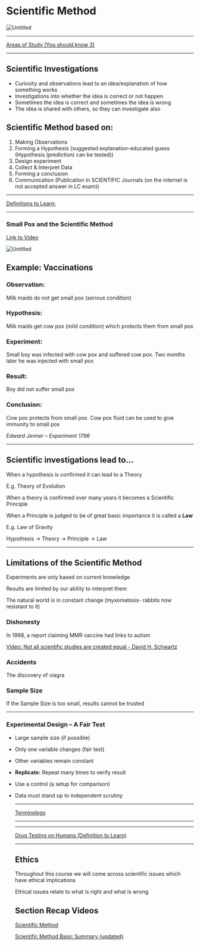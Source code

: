 # Scientific Method

![Untitled](Scientific%20abfe6/Untitled.png)

---

[Areas of Study (You should know 3)](Scientific%20abfe6/Areas%20of%20S%208bed7.csv)

---

## Scientific Investigations

- Curiosity and observations lead to an idea/explanation of how something works
- Investigations into whether the idea is correct or not happen
- Sometimes the idea is correct and sometimes the idea is wrong
- The idea is shared with others, so they can investigate also

## Scientific Method based on:

1. Making Observations
2. Forming a Hypothesis (suggested explanation-educated guess (Hypothesis (prediction) can be tested))
3. Design experiment
4. Collect & Interpret Data
5. Forming a conclusion
6. Communication (Publication in SCIENTIFIC Journals (on the internet is not accepted answer in LC exam))

---

[Definitions to Learn:](Scientific%20abfe6/Definition%20ff0c4.csv)

---

### Small Pox and the Scientific Method

[Link to Video](https://www.youtube.com/watch?v=yqUFy-t4MlQ)

![Untitled](Scientific%20abfe6/Untitled%201.png)

## Example: Vaccinations

### Observation:

Milk maids do not get small pox (serious condition)

### Hypothesis:

Milk maids get cow pox (mild condition) which protects them from small pox

### Experiment:

Small boy was infected with cow pox and suffered cow pox. Two months later he was injected with small pox

### Result:

Boy did not suffer small pox

### Conclusion:

Cow pox protects from small pox. Cow pox fluid can be used to give immunity to small pox

*Edward Jenner – Experiment 1796*

---

## Scientific investigations lead to…

When a hypothesis is confirmed it can lead to a Theory

E.g. Theory of Evolution

When a theory is confirmed over many years it becomes a Scientific Principle

When a Principle is judged to be of great basic importance it is called a **Law**

E.g. Law of Gravity

Hypothesis → Theory → Principle → Law

---

## Limitations of the Scientific Method

Experiments are only based on current knowledge

Results are limited by our ability to interpret them

The natural world is in constant change (myxomatosis- rabbits now resistant to it)

### Dishonesty

In 1998, a report claiming MMR vaccine had links to autism

[Video: Not all scientific studies are created equal - David H. Schwartz](https://www.youtube.com/watch?v=GUpd2HJHUt8)

### Accidents

The discovery of viagra

### Sample Size

If the Sample Size is too small, results cannot be trusted

---

### Experimental Design – A Fair Test

- Large sample size (if possible)
- Only one variable changes (fair test)
- Other variables remain constant
- **Replicate:** Repeat many times to verify result
- Use a control (a setup for comparison)
- Data must stand up to independent scrutiny
    
    ---
    
    [Terminology](Scientific%20abfe6/Terminolog%20ca0b1.csv)
    
    ---
    
    ---
    
    [Drug Testing on Humans (Definition to Learn)](Scientific%20abfe6/Drug%20Testi%20889f9.csv)
    
    ---
    
    ## Ethics
    
    Throughout this course we will come across scientific issues which have ethical implications
    
    Ethical issues relate to what is right and what is wrong
    
    ## Section Recap Videos
    
    [Scientific Method](https://youtu.be/M7hxWyhTSek)
    
    [Scientific Method Basic Summary (updated)](https://youtu.be/JsnRHSv-PEA)